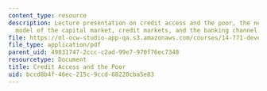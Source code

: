 ```yaml
---
content_type: resource
description: Lecture presentation on credit access and the poor, the neo-classical
  model of the capital market, credit markets, and the banking channel.
file: https://ol-ocw-studio-app-qa.s3.amazonaws.com/courses/14-771-development-economics-microeconomic-issues-and-policy-models-fall-2008/bccd8b4f46ec215c9ccd68220cba5e83_lec21_22.pdf
file_type: application/pdf
parent_uid: 49831747-2ccc-c2ad-99e7-970f76ec7348
resourcetype: Document
title: Credit Access and the Poor
uid: bccd8b4f-46ec-215c-9ccd-68220cba5e83
---
```

